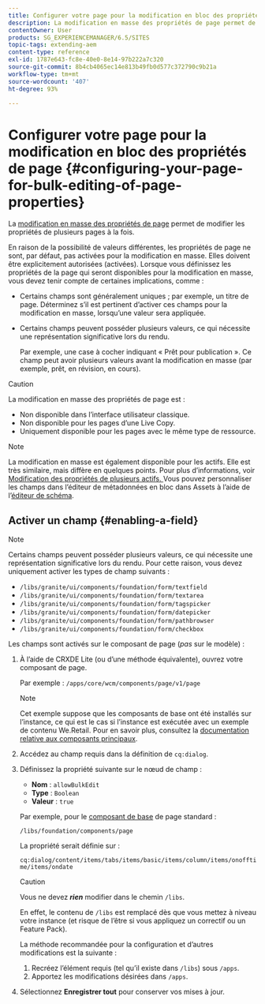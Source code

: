 ```yaml
---
title: Configurer votre page pour la modification en bloc des propriétés de page
description: La modification en masse des propriétés de page permet de modifier les propriétés de plusieurs pages à la fois.
contentOwner: User
products: SG_EXPERIENCEMANAGER/6.5/SITES
topic-tags: extending-aem
content-type: reference
exl-id: 1787e643-fc8e-40e0-8e14-97b222a7c320
source-git-commit: 8b4cb4065ec14e813b49fb0d577c372790c9b21a
workflow-type: tm+mt
source-wordcount: '407'
ht-degree: 93%

---
```


# Configurer votre page pour la modification en bloc des propriétés de page {#configuring-your-page-for-bulk-editing-of-page-properties}

La [modification en masse des propriétés de page](/help/sites-authoring/editing-page-properties.md#from-the-sites-console-multiple-pages) permet de modifier les propriétés de plusieurs pages à la fois.

En raison de la possibilité de valeurs différentes, les propriétés de page ne sont, par défaut, pas activées pour la modification en masse. Elles doivent être explicitement autorisées (activées). Lorsque vous définissez les propriétés de la page qui seront disponibles pour la modification en masse, vous devez tenir compte de certaines implications, comme :

* Certains champs sont généralement uniques ; par exemple, un titre de page. Déterminez s’il est pertinent d’activer ces champs pour la modification en masse, lorsqu’une valeur sera appliquée.
* Certains champs peuvent posséder plusieurs valeurs, ce qui nécessite une représentation significative lors du rendu.

  Par exemple, une case à cocher indiquant « Prêt pour publication ». Ce champ peut avoir plusieurs valeurs avant la modification en masse (par exemple, prêt, en révision, en cours).

>[!CAUTION]
>
>La modification en masse des propriétés de page est :
>
>* Non disponible dans l’interface utilisateur classique.
>* Non disponible pour les pages d’une Live Copy.
>* Uniquement disponible pour les pages avec le même type de ressource.
>

>[!NOTE]
>
>La modification en masse est également disponible pour les actifs. Elle est très similaire, mais diffère en quelques points. Pour plus d’informations, voir [Modification des propriétés de plusieurs actifs. ](/help/assets/metadata.md) Vous pouvez personnaliser les champs dans l’éditeur de métadonnées en bloc dans Assets à l’aide de l’[éditeur de schéma](/help/assets/metadata-schemas.md).

## Activer un champ {#enabling-a-field}

>[!NOTE]
>
>Certains champs peuvent posséder plusieurs valeurs, ce qui nécessite une représentation significative lors du rendu. Pour cette raison, vous devez uniquement activer les types de champ suivants :
>
>* `/libs/granite/ui/components/foundation/form/textfield`
>* `/libs/granite/ui/components/foundation/form/textarea`
>* `/libs/granite/ui/components/foundation/form/tagspicker`
>* `/libs/granite/ui/components/foundation/form/datepicker`
>* `/libs/granite/ui/components/foundation/form/pathbrowser`
>* `/libs/granite/ui/components/foundation/form/checkbox`
>

Les champs sont activés sur le composant de page (*pas* sur le modèle) :

1. À l’aide de CRXDE Lite (ou d’une méthode équivalente), ouvrez votre composant de page.

   Par exemple : `/apps/core/wcm/components/page/v1/page`

   >[!NOTE]
   >
   >Cet exemple suppose que les composants de base ont été installés sur l’instance, ce qui est le cas si l’instance est exécutée avec un exemple de contenu We.Retail. Pour en savoir plus, consultez la [documentation relative aux composants principaux](https://experienceleague.adobe.com/docs/experience-manager-core-components/using/introduction.html?lang=fr).

1. Accédez au champ requis dans la définition de `cq:dialog`.
1. Définissez la propriété suivante sur le nœud de champ :

   * **Nom** : `allowBulkEdit`
   * **Type** : `Boolean`
   * **Valeur** : `true`

   Par exemple, pour le [composant de base](/help/sites-authoring/default-components-foundation.md) de page standard :

   `/libs/foundation/components/page`

   La propriété serait définie sur :

   `cq:dialog/content/items/tabs/items/basic/items/column/items/onofftime/items/ondate`

   >[!CAUTION]
   >
   >Vous ne devez ***rien*** modifier dans le chemin `/libs`.
   >
   >En effet, le contenu de `/libs` est remplacé dès que vous mettez à niveau votre instance (et risque de l’être si vous appliquez un correctif ou un Feature Pack).
   >
   >La méthode recommandée pour la configuration et d’autres modifications est la suivante :
   >
   >    1. Recréez l’élément requis (tel qu’il existe dans `/libs`) sous `/apps`.
   >    1. Apportez les modifications désirées dans `/apps`.

1. Sélectionnez **Enregistrer tout** pour conserver vos mises à jour.
